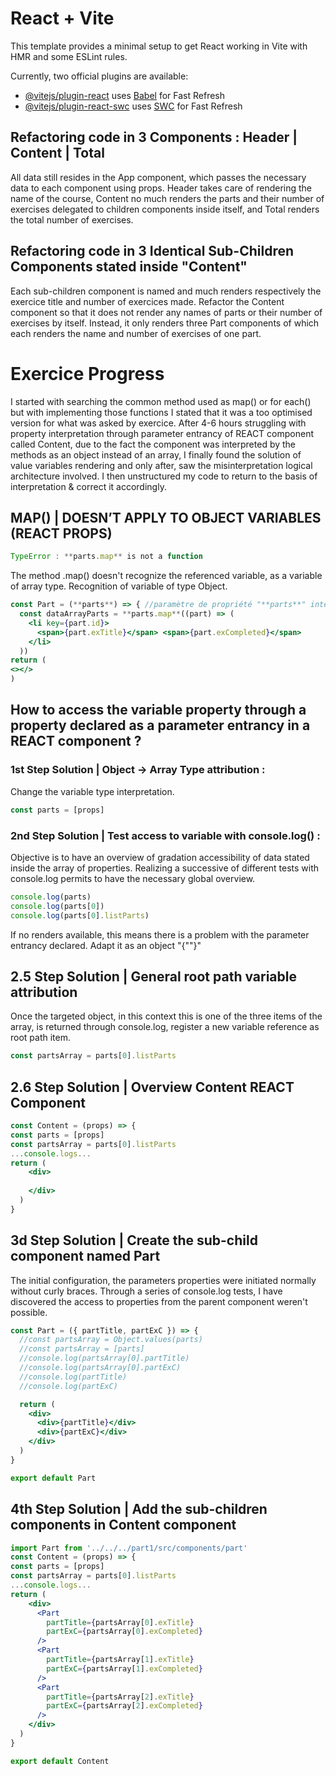 # React + Vite

This template provides a minimal setup to get React working in Vite with HMR and some ESLint rules.

Currently, two official plugins are available:

- [@vitejs/plugin-react](https://github.com/vitejs/vite-plugin-react/blob/main/packages/plugin-react/README.md) uses [Babel](https://babeljs.io/) for Fast Refresh
- [@vitejs/plugin-react-swc](https://github.com/vitejs/vite-plugin-react-swc) uses [SWC](https://swc.rs/) for Fast Refresh

## Refactoring code in 3 Components : Header | Content | Total
All data still resides in the App component, which passes the necessary data to each component using props. Header takes care of rendering the name of the course, Content no much renders the parts and their number of exercises delegated to <Part /> children components inside itself, and Total renders the total number of exercises.

## Refactoring code in 3 Identical Sub-Children Components stated inside "Content"
Each sub-children component is named <Part /> and much renders respectively the exercice title and number of exercices made.
Refactor the Content component so that it does not render any names of parts or their number of exercises by itself. Instead, it only renders three Part components of which each renders the name and number of exercises of one part.

# Exercice Progress 

I started with searching the common method used as map() or for each() but with implementing those functions I stated that it was a too optimised version for what was asked by exercice. 
After 4-6 hours struggling with property interpretation through parameter entrancy of REACT component called Content, due to the fact the component was interpreted by the methods as an object instead of an array, I finally found the solution of value variables rendering and only after, saw the misinterpretation logical architecture involved. 
I then unstructured my code to return to the basis of interpretation & correct it accordingly. 

## MAP() | DOESN’T APPLY TO OBJECT VARIABLES (REACT PROPS)

```jsx
TypeError : **parts.map** is not a function 
```

The method .map() doesn't recognize the referenced variable, as a variable of array type. Recognition of variable of type Object. 

```jsx
const Part = (**parts**) => { //paramètre de propriété "**parts**" interprété comme objet à la place d'un tableau 
  const dataArrayParts = **parts.map**((part) => (
    <li key={part.id}>
      <span>{part.exTitle}</span> <span>{part.exCompleted}</span>
    </li>
  ))
return (
<></>
)
```

## How to access the variable property through a property declared as a parameter entrancy in a REACT component ?

### 1st Step Solution | Object -> Array Type attribution : 
Change the variable type interpretation. 
```jsx
const parts = [props]
```

### 2nd Step Solution | Test access to variable with console.log() : 
Objective is to have an overview of gradation accessibility of data stated inside the array of properties. Realizing a successive of different tests with console.log permits to have the necessary global overview. 
```jsx
console.log(parts)
console.log(parts[0])
console.log(parts[0].listParts)
```
If no renders available, this means there is a problem with the parameter entrancy declared. Adapt it as an object "{""}"

## 2.5 Step Solution | General root path variable attribution
Once the targeted object, in this context this is one of the three items of the array, is returned through console.log, register a new variable reference as root path item. 
```jsx
const partsArray = parts[0].listParts
```

## 2.6 Step Solution | Overview Content REACT Component

```jsx
const Content = (props) => {
const parts = [props]
const partsArray = parts[0].listParts
...console.logs...
return (
    <div>
      
    </div>
  )
}
```

## 3d Step Solution | Create the sub-child component named Part 
The initial configuration, the parameters properties were initiated normally without curly braces. Through a series of console.log tests, I have discovered the access to properties from the parent component weren't possible. 

```jsx
const Part = ({ partTitle, partExC }) => {
  //const partsArray = Object.values(parts)
  //const partsArray = [parts]
  //console.log(partsArray[0].partTitle)
  //console.log(partsArray[0].partExC)
  //console.log(partTitle)
  //console.log(partExC)

  return (
    <div>
      <div>{partTitle}</div>
      <div>{partExC}</div>
    </div>
  )
}

export default Part
```

## 4th Step Solution | Add the <Part /> sub-children components in Content component

```jsx
import Part from '../../../part1/src/components/part'
const Content = (props) => {
const parts = [props]
const partsArray = parts[0].listParts
...console.logs...
return (
    <div>
      <Part
        partTitle={partsArray[0].exTitle}
        partExC={partsArray[0].exCompleted}
      />
      <Part
        partTitle={partsArray[1].exTitle}
        partExC={partsArray[1].exCompleted}
      />
      <Part
        partTitle={partsArray[2].exTitle}
        partExC={partsArray[2].exCompleted}
      />
    </div>
  )
}

export default Content
```
